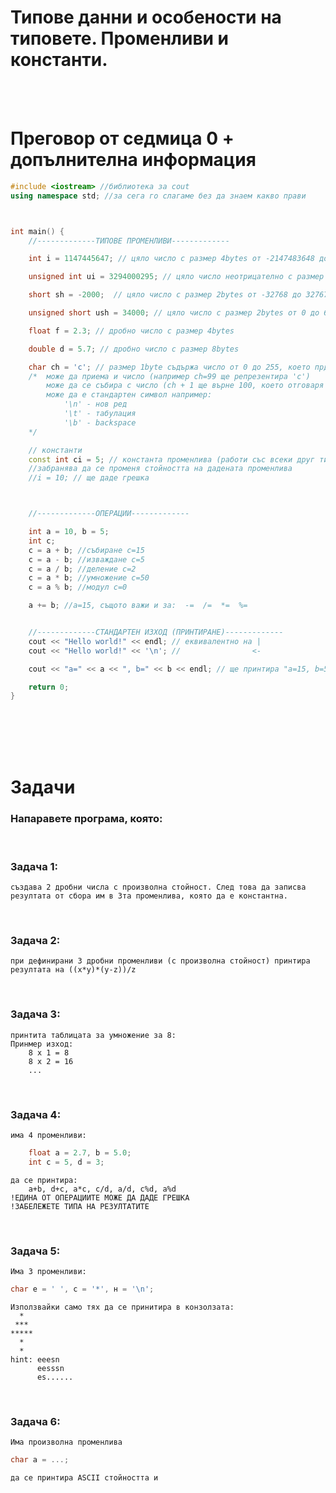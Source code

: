 # **Типове данни и особености на типовете. Променливи и константи.**
<br />
<br />

# **Преговор от седмица 0 + допълнителна информация**
```cpp
#include <iostream> //библиотека за cout
using namespace std; //за сега го слагаме без да знаем какво прави



int main() {
    //-------------ТИПОВЕ ПРОМЕНЛИВИ-------------

    int i = 1147445647; // цяло число с размер 4bytes от -2147483648 до 2147483647

    unsigned int ui = 3294000295; // цяло число неотрицателно с размер 4bytes от 0 до 4294967295

    short sh = -2000;  // цяло число с размер 2bytes от	-32768 до 32767

    unsigned short ush = 34000; // цяло число с размер 2bytes от 0 до 65,535

    float f = 2.3; // дробно число с размер 4bytes

    double d = 5.7; // дробно число с размер 8bytes

    char ch = 'c'; // размер 1byte съдържа число от 0 до 255, което прдставлява символ от ASCII таблицата http://www.asciitable.com/
    /*  може да приема и число (например ch=99 ще репрезентира 'c')
        може да се събира с число (ch + 1 ще върне 100, което отговаря на 'd')
        може да е стандартен символ например:
            '\n' - нов ред
            '\t' - табулация
            '\b' - backspace
    */

    // константи
    const int ci = 5; // константа променлива (работи със всеки друг тип, напр. const float, const char и тн)
    //забранява да се променя стойността на дадената променлива
    //i = 10; // ще даде грешка



    //-------------ОПЕРАЦИИ-------------

    int a = 10, b = 5;
    int c;
    c = a + b; //събиране c=15
    c = a - b; //изваждане c=5
    c = a / b; //деление c=2
    c = a * b; //умножение c=50
    c = a % b; //модул c=0

    a += b; //a=15, същото важи и за:  -=  /=  *=  %=


    //-------------СТАНДАРТЕН ИЗХОД (ПРИНТИРАНЕ)-------------
    cout << "Hello world!" << endl; // еквивалентно на |
    cout << "Hello world!" << '\n'; //                <-

    cout << "a=" << a << ", b=" << b << endl; // ще принтира "а=15, b=5"

    return 0;
}
```
<br />
<br />
<br />
<br />

# **Задачи**

### **Напаравете програма, която:**
<br />

### **Задача 1:**
    създава 2 дробни числа с произволна стойност. След това да записва резултата от сбора им в 3та променлива, която да е константна.
 <br />   

### **Задача 2:**
    при дефинирани 3 дробни променливи (с произволна стойност) принтира резултата на ((x*y)*(y-z))/z
<br />

### **Задача 3:**
    принтита таблицата за умножение за 8:
    Принмер изход:
        8 x 1 = 8
        8 x 2 = 16
        ...
<br />


### **Задача 4:**
    има 4 променливи:
```cpp
    float а = 2.7, b = 5.0;
    int c = 5, d = 3;
```
    да се принтира:
        а+b, d+c, a*c, c/d, a/d, c%d, a%d
    !ЕДИНА ОТ ОПЕРАЦИИТЕ МОЖЕ ДА ДАДЕ ГРЕШКА
    !ЗАБЕЛЕЖЕТЕ ТИПА НА РЕЗУЛТАТИТЕ 
<br />
    

### **Задача 5:**
    Има 3 променливи:
```cpp
char е = ' ', с = '*', н = '\n';
```
    Използвайки само тях да се принитира в конзолзата:
      *  
     ***
    *****
      *
      *
    hint: eeesn
          eesssn
          es......
<br />

### **Задача 6:**
    Има произволна променлива
```cpp
char а = ...;
```
    да се принтира ASCII стойността и